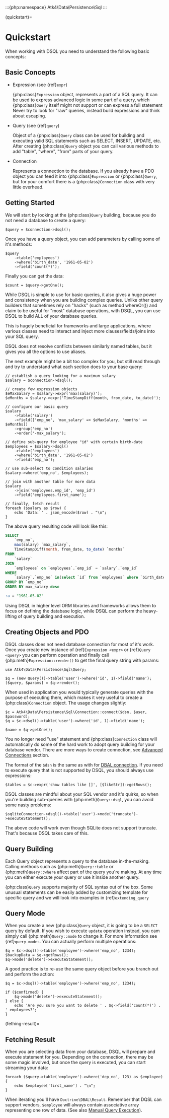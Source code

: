 :::{php:namespace} Atk4\Data\Persistence\Sql
:::

(quickstart)=

# Quickstart

When working with DSQL you need to understand the following basic concepts:

## Basic Concepts

- Expression (see {ref}`expr`)

  {php:class}`Expression` object, represents a part of a SQL query. It can
  be used to express advanced logic in some part of a query, which
  {php:class}`Query` itself might not support or can express a full statement
  Never try to look for "raw" queries, instead build expressions and think
  about escaping.

- Query (see {ref}`query`)

  Object of a {php:class}`Query` class can be used for building and executing
  valid SQL statements such as SELECT, INSERT, UPDATE, etc. After creating
  {php:class}`Query` object you can call various methods to add "table",
  "where", "from" parts of your query.

- Connection

  Represents a connection to the database. If you already have a PDO object
  you can feed it into {php:class}`Expression` or {php:class}`Query`, but
  for your comfort there is a {php:class}`Connection` class with very little
  overhead.

## Getting Started

We will start by looking at the {php:class}`Query` building, because you do
not need a database to create a query:

```
$query = $connection->dsql();
```

Once you have a query object, you can add parameters by calling some of it's
methods:

```
$query
    ->table('employees')
    ->where('birth_date', '1961-05-02')
    ->field('count(*)');
```

Finally you can get the data:

```
$count = $query->getOne();
```

While DSQL is simple to use for basic queries, it also gives a huge power and
consistency when you are building complex queries. Unlike other query builders
that sometimes rely on "hacks" (such as method whereOr()) and claim to be useful
for "most" database operations, with DSQL, you can use DSQL to build ALL of your
database queries.

This is hugely beneficial for frameworks and large applications, where
various classes need to interact and inject more clauses/fields/joins into your
SQL query.

DSQL does not resolve conflicts between similarly named tables, but it gives you
all the options to use aliases.

The next example might be a bit too complex for you, but still read through and
try to understand what each section does to your base query:

```
// establish a query looking for a maximum salary
$salary = $connection->dsql();

// create few expression objects
$eMaxSalary = $salary->expr('max(salary)');
$eMonths = $salary->expr('TimeStampDiff(month, from_date, to_date)');

// configure our basic query
$salary
    ->table('salary')
    ->field(['emp_no', 'max_salary' => $eMaxSalary, 'months' => $eMonths])
    ->group('emp_no')
    ->order('-max_salary');

// define sub-query for employee "id" with certain birth-date
$employees = $salary->dsql()
    ->table('employees')
    ->where('birth_date', '1961-05-02')
    ->field('emp_no');

// use sub-select to condition salaries
$salary->where('emp_no', $employees);

// join with another table for more data
$salary
    ->join('employees.emp_id', 'emp_id')
    ->field('employees.first_name');

// finally, fetch result
foreach ($salary as $row) {
    echo 'Data: ' . json_encode($row) . "\n";
}
```

The above query resulting code will look like this:

```sql
SELECT
    `emp_no`,
    max(salary) `max_salary`,
    TimeStampDiff(month, from_date, to_date) `months`
FROM
    `salary`
JOIN
    `employees` on `employees`.`emp_id` = `salary`.`emp_id`
WHERE
    `salary`.`emp_no` in(select `id` from `employees` where `birth_date` = :a)
GROUP BY `emp_no`
ORDER BY max_salary desc

:a = "1961-05-02"
```

Using DSQL in higher level ORM libraries and frameworks allows them to focus on
defining the database logic, while DSQL can perform the heavy-lifting of query
building and execution.

## Creating Objects and PDO

DSQL classes does not need database connection for most of it's work. Once you
create new instance of {ref}`Expression <expr>` or {ref}`Query <query>` you can
perform operation and finally call {php:meth}`Expression::render()` to get the
final query string with params:

```
use Atk4\Data\Persistence\Sql\Query;

$q = (new Query())->table('user')->where('id', 1)->field('name');
[$query, $params] = $q->render();
```

When used in application you would typically generate queries with the
purpose of executing them, which makes it very useful to create a
{php:class}`Connection` object. The usage changes slightly:

```
$c = Atk4\Data\Persistence\Sql\Connection::connect($dsn, $user, $password);
$q = $c->dsql()->table('user')->where('id', 1)->field('name');

$name = $q->getOne();
```

You no longer need "use" statement and {php:class}`Connection` class will
automatically do some of the hard work to adopt query building for your
database vendor.
There are more ways to create connection, see [Advanced Connections](#advanced-connections) section.

The format of the `$dsn` is the same as with for
[DBAL connection](https://www.doctrine-project.org/projects/doctrine-dbal/en/latest/reference/configuration.html).
If you need to execute query that is not supported by DSQL, you should always
use expressions:

```
$tables = $c->expr('show tables like []', [$likeStr])->getRows();
```

DSQL classes are mindful about your SQL vendor and it's quirks, so when you're
building sub-queries with {php:meth}`Query::dsql`, you can avoid some nasty
problems:

```
$sqliteConnection->dsql()->table('user')->mode('truncate')->executeStatement();
```

The above code will work even though SQLite does not support truncate. That's
because DSQL takes care of this.

## Query Building

Each Query object represents a query to the database in-the-making.
Calling methods such as {php:meth}`Query::table` or {php:meth}`Query::where`
affect part of the query you're making. At any time you can either execute your
query or use it inside another query.

{php:class}`Query` supports majority of SQL syntax out of the box.
Some unusual statements can be easily added by customizing template for specific
query and we will look into examples in {ref}`extending_query`

## Query Mode

When you create a new {php:class}`Query` object, it is going to be a `SELECT`
query by default. If you wish to execute `update` operation instead, you
cam simply call {php:meth}`Query::mode` to change it. For more information
see {ref}`query-modes`.
You can actually perform multiple operations:

```
$q = $c->dsql()->table('employee')->where('emp_no', 1234);
$backupData = $q->getRows();
$q->mode('delete')->executeStatement();
```

A good practice is to re-use the same query object before you branch out and
perform the action:

```
$q = $c->dsql()->table('employee')->where('emp_no', 1234);

if ($confirmed) {
    $q->mode('delete')->executeStatement();
} else {
    echo 'Are you sure you want to delete ' . $q->field('count(*)') . ' employees?';
}
```

(fething-result)=

## Fetching Result

When you are selecting data from your database, DSQL will prepare and execute
statement for you. Depending on the connection, there may be some magic
involved, but once the query is executed, you can start streaming your data:

```
foreach ($query->table('employee')->where('dep_no', 123) as $employee) {
    echo $employee['first_name'] . "\n";
}
```

When iterating you'll have `Doctrine\DBAL\Result`. Remember that DQSL can support vendors,
`$employee` will always contain associative array representing one row of data.
(See also [Manual Query Execution](#manual-query-execution)).
